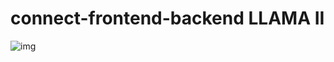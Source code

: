 # connect-frontend-backend LLAMA II

![img](https://eu-images.contentstack.com/v3/assets/blt6b0f74e5591baa03/blt98d8a946b63c9b5f/64b7170ab314c94aa481d8c3/Untitled_design_(1).jpg)